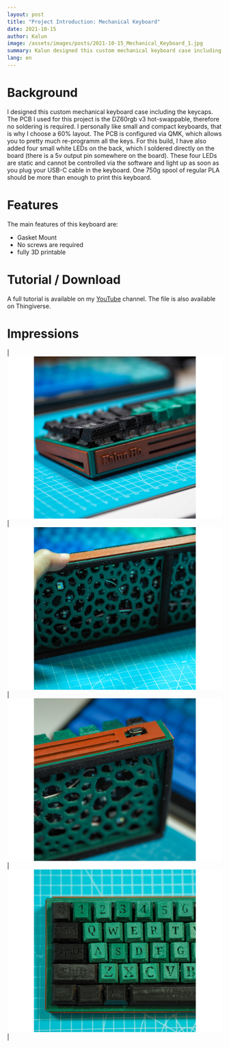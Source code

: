```yaml
---
layout: post
title: "Project Introduction: Mechanical Keyboard"
date: 2021-10-15 
author: Kalun
image: /assets/images/posts/2021-10-15_Mechanical_Keyboard_1.jpg
summary: Kalun designed this custom mechanical keyboard case including the keycaps which we want to show you.
lang: en
---
```


# Background
I designed this custom mechanical keyboard case including the keycaps. The PCB I used for this project is the DZ60rgb v3 hot-swappable, therefore no soldering is required. I personally like small and compact keyboards, that is why I choose a 60% layout. The PCB is configured via QMK, which allows you to pretty much re-programm all the keys. For this build, I have also added four small white LEDs on the back, which I soldered directly on the board (there is a 5v output pin somewhere on the board). These four LEDs are static and cannot be controlled via the software and light up as soon as you plug your USB-C cable in the keyboard. One 750g spool of regular PLA should be more than enough to print this keyboard.

# Features
The main features of this keyboard are:
* Gasket Mount
* No screws are required
* fully 3D printable

# Tutorial / Download
A full tutorial is available on my [YouTube](https://www.youtube.com/c/KalunHo) channel. The file is also available on Thingiverse.

# Impressions

| ![Mechanical Keyboard 2](/assets/images/posts/2021-10-15_Mechanical_Keyboard_2.jpg) | ![Mechanical Keyboard 3](/assets/images/posts/2021-10-15_Mechanical_Keyboard_3.jpg) | ![Mechanical Keyboard 4](/assets/images/posts/2021-10-15_Mechanical_Keyboard_4.jpg) | ![Mechanical Keyboard 5](/assets/images/posts/2021-10-15_Mechanical_Keyboard_5.jpg) |